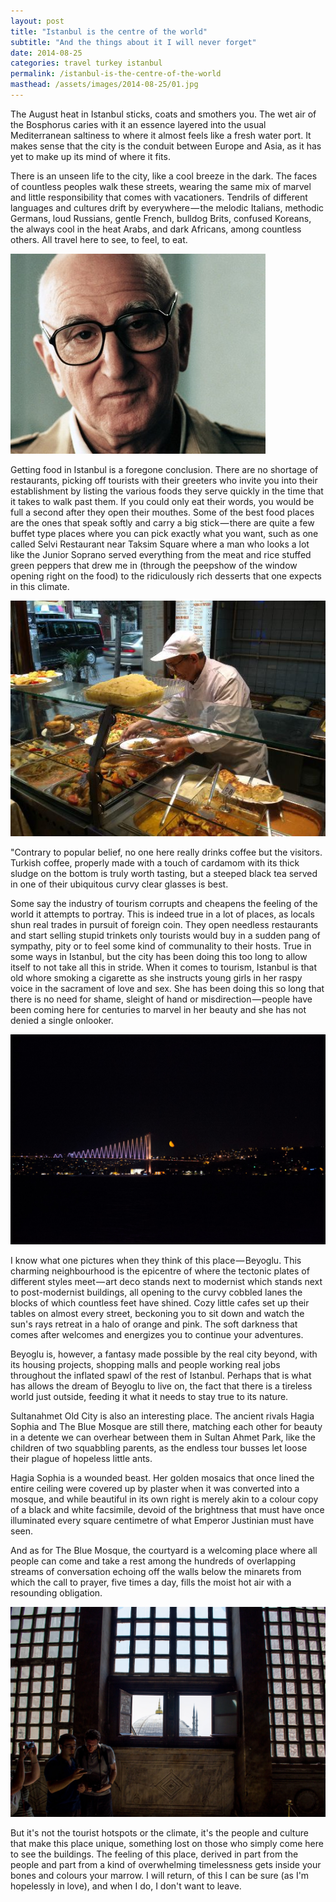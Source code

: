 ```yaml
---
layout: post
title: "Istanbul is the centre of the world"
subtitle: "And the things about it I will never forget"
date: 2014-08-25
categories: travel turkey istanbul
permalink: /istanbul-is-the-centre-of-the-world
masthead: /assets/images/2014-08-25/01.jpg
---
```

The August heat in Istanbul sticks, coats and smothers you. The wet air of the Bosphorus caries with it an essence layered into the usual Mediterranean saltiness to where it almost feels like a fresh water port. It makes sense that the city is the conduit between Europe and Asia, as it has yet to make up its mind of where it fits.

There is an unseen life to the city, like a cool breeze in the dark. The faces of countless peoples walk these streets, wearing the same mix of marvel and little responsibility that comes with vacationers. Tendrils of different languages and cultures drift by everywhere — the melodic Italians, methodic Germans, loud Russians, gentle French, bulldog Brits, confused Koreans, the always cool in the heat Arabs, and dark Africans, among countless others. All travel here to see, to feel, to eat.

![Junior Soprano](/assets/images/2014-08-25/02.jpg)

Getting food in Istanbul is a foregone conclusion. There are no shortage of restaurants, picking off tourists with their greeters who invite you into their establishment by listing the various foods they serve quickly in the time that it takes to walk past them. If you could only eat their words, you would be full a second after they open their mouthes. Some of the best food places are the ones that speak softly and carry a big stick — there are quite a few buffet type places where you can pick exactly what you want, such as one called Selvi Restaurant near Taksim Square where a man who looks a lot like the Junior Soprano served everything from the meat and rice stuffed green peppers that drew me in (through the peepshow of the window opening right on the food) to the ridiculously rich desserts that one expects in this climate.

!["Junior" serving food](/assets/images/2014-08-25/03.jpg)

"Contrary to popular belief, no one here really drinks coffee but the visitors. Turkish coffee, properly made with a touch of cardamom with its thick sludge on the bottom is truly worth tasting, but a steeped black tea served in one of their ubiquitous curvy clear glasses is best.

Some say the industry of tourism corrupts and cheapens the feeling of the world it attempts to portray. This is indeed true in a lot of places, as locals shun real trades in pursuit of foreign coin. They open needless restaurants and start selling stupid trinkets only tourists would buy in a sudden pang of sympathy, pity or to feel some kind of communality to their hosts. True in some ways in Istanbul, but the city has been doing this too long to allow itself to not take all this in stride. When it comes to tourism, Istanbul is that old whore smoking a cigarette as she instructs young girls in her raspy voice in the sacrament of love and sex. She has been doing this so long that there is no need for shame, sleight of hand or misdirection — people have been coming here for centuries to marvel in her beauty and she has not denied a single onlooker.

![Blood moon over Istanbul](/assets/images/2014-08-25/04.jpg)

I know what one pictures when they think of this place — Beyoglu. This charming neighbourhood is the epicentre of where the tectonic plates of different styles meet — art deco stands next to modernist which stands next to post-modernist buildings, all opening to the curvy cobbled lanes the blocks of which countless feet have shined. Cozy little cafes set up their tables on almost every street, beckoning you to sit down and watch the sun's rays retreat in a halo of orange and pink. The soft darkness that comes after welcomes and energizes you to continue your adventures.

Beyoglu is, however, a fantasy made possible by the real city beyond, with its housing projects, shopping malls and people working real jobs throughout the inflated spawl of the rest of Istanbul. Perhaps that is what has allows the dream of Beyoglu to live on, the fact that there is a tireless world just outside, feeding it what it needs to stay true to its nature.

Sultanahmet Old City is also an interesting place. The ancient rivals Hagia Sophia and The Blue Mosque are still there, matching each other for beauty in a detente we can overhear between them in Sultan Ahmet Park, like the children of two squabbling parents, as the endless tour busses let loose their plague of hopeless little ants.

Hagia Sophia is a wounded beast. Her golden mosaics that once lined the entire ceiling were covered up by plaster when it was converted into a mosque, and while beautiful in its own right is merely akin to a colour copy of a black and white facsimile, devoid of the brightness that must have once illuminated every square centimetre of what Emperor Justinian must have seen.

And as for The Blue Mosque, the courtyard is a welcoming place where all people can come and take a rest among the hundreds of overlapping streams of conversation echoing off the walls below the minarets from which the call to prayer, five times a day, fills the moist hot air with a resounding obligation.

![The Blue Mosque, seen from Hagia Sophia's Gallery](/assets/images/2014-08-25/05.jpg)

But it's not the tourist hotspots or the climate, it's the people and culture that make this place unique, something lost on those who simply come here to see the buildings. The feeling of this place, derived in part from the people and part from a kind of overwhelming timelessness gets inside your bones and colours your marrow. I will return, of this I can be sure (as I'm hopelessly in love), and when I do, I don't want to leave.
